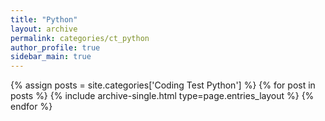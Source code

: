 ```yaml
---
title: "Python"
layout: archive
permalink: categories/ct_python
author_profile: true
sidebar_main: true
---
```



{% assign posts = site.categories['Coding Test Python'] %}
{% for post in posts %} {% include archive-single.html type=page.entries_layout %} {% endfor %}